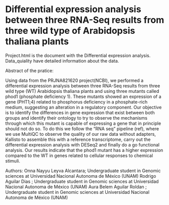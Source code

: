 # Differential expression analysis between three RNA-Seq results from three wild type of Arabidopsis thaliana plants

Project.html is the document with the Differential expression analysis.
Data_quiality have detailed information about the data.

Abstract of the pratice: 

Using data from the PRJNA821620 project(NCBI), we performed a differential expression analysis between three RNA-Seq results from three wild type (WT) Arabidopsis thaliana plants and using three mutants called phod1 (phosphate deficiency 1). These mutants showed an expression of a gene (PHT1;4) related to phosphorus deficiency in a phosphate-rich medium, suggesting an alteration in a regulatory component. Our objective is to identify the differences in gene expression that exist between both groups and identify their ontology to try to observe the mechanisms through which this mutant is capable of expressing a gene that in principle should not do so. To do this we follow the “RNA seq” pipeline (ref), where we use MultiQC to observe the quality of our raw data without adapters, Kallisto to assemble this with a reference transcriptome, carry out the differential expression analysis with DESeq2 and finally do a go functional analysis. Our results indicate that the phod1 mutant has a higher expression compared to the WT in genes related to cellular responses to chemical stimuli.


Authors: Onna Nayyu Leyva Alcantara; Undergraduate student in Genomic sciences at Universidad Nacional Autonoma de México (UNAM)
         Rodrigo Aguilar Dias      ; Undergraduate student in Genomic sciences at Universidad Nacional Autonoma de México (UNAM) 
         Aura Belem Aguilar Roldan ; Undergraduate student in Genomic sciences at Universidad Nacional Autonoma de México (UNAM)
